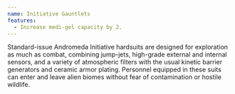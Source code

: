 ```yaml
---
name: Initiative Gauntlets
features:
  - Increase medi-gel capacity by 2.
---
```

Standard-issue Andromeda Initiative hardsuits are designed for exploration as much as combat, combining jump-jets, high-grade external and internal sensors, and a variety of atmospheric filters with the usual kinetic barrier generators and ceramic armor plating. Personnel equipped in these suits can enter and leave alien biomes without fear of contamination or hostile wildlife.